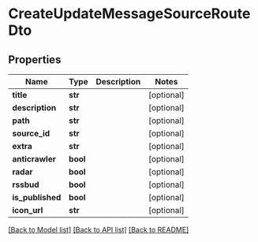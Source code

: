 # CreateUpdateMessageSourceRouteDto


## Properties
Name | Type | Description | Notes
------------ | ------------- | ------------- | -------------
**title** | **str** |  | [optional] 
**description** | **str** |  | [optional] 
**path** | **str** |  | [optional] 
**source_id** | **str** |  | [optional] 
**extra** | **str** |  | [optional] 
**anticrawler** | **bool** |  | [optional] 
**radar** | **bool** |  | [optional] 
**rssbud** | **bool** |  | [optional] 
**is_published** | **bool** |  | [optional] 
**icon_url** | **str** |  | [optional] 

[[Back to Model list]](../README.md#documentation-for-models) [[Back to API list]](../README.md#documentation-for-api-endpoints) [[Back to README]](../README.md)


